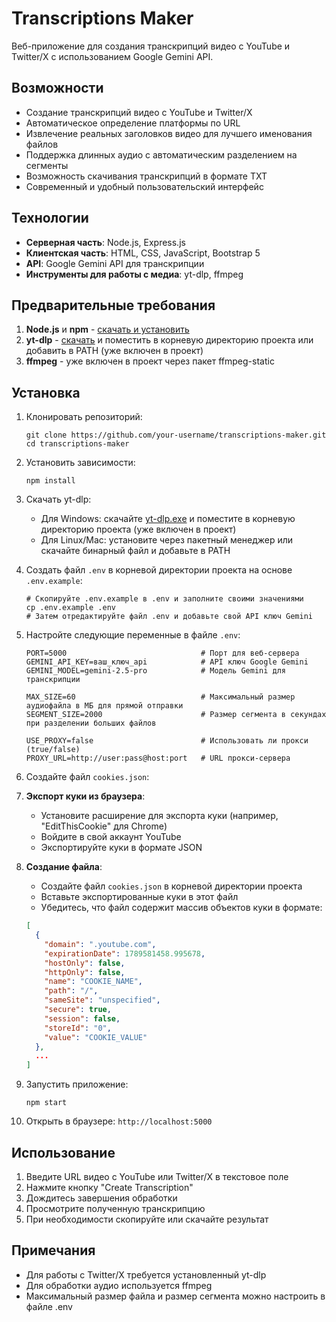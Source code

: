 # Transcriptions Maker

Веб-приложение для создания транскрипций видео с YouTube и Twitter/X с использованием Google Gemini API.

## Возможности

- Создание транскрипций видео с YouTube и Twitter/X
- Автоматическое определение платформы по URL
- Извлечение реальных заголовков видео для лучшего именования файлов
- Поддержка длинных аудио с автоматическим разделением на сегменты
- Возможность скачивания транскрипций в формате TXT
- Современный и удобный пользовательский интерфейс

## Технологии

- **Серверная часть**: Node.js, Express.js
- **Клиентская часть**: HTML, CSS, JavaScript, Bootstrap 5
- **API**: Google Gemini API для транскрипции
- **Инструменты для работы с медиа**: yt-dlp, ffmpeg

## Предварительные требования

1. **Node.js** и **npm** - [скачать и установить](https://nodejs.org/)
2. **yt-dlp** - [скачать](https://github.com/yt-dlp/yt-dlp/releases) и поместить в корневую директорию проекта или добавить в PATH (уже включен в проект)
3. **ffmpeg** - уже включен в проект через пакет ffmpeg-static

## Установка

1. Клонировать репозиторий:
   ```
   git clone https://github.com/your-username/transcriptions-maker.git
   cd transcriptions-maker
   ```

2. Установить зависимости:
   ```
   npm install
   ```

3. Скачать yt-dlp:
   - Для Windows: скачайте [yt-dlp.exe](https://github.com/yt-dlp/yt-dlp/releases) и поместите в корневую директорию проекта (уже включен в проект)
   - Для Linux/Mac: установите через пакетный менеджер или скачайте бинарный файл и добавьте в PATH

4. Создать файл `.env` в корневой директории проекта на основе `.env.example`:
   ```
   # Скопируйте .env.example в .env и заполните своими значениями
   cp .env.example .env
   # Затем отредактируйте файл .env и добавьте свой API ключ Gemini
   ```

5. Настройте следующие переменные в файле `.env`:
   ```
   PORT=5000                              # Порт для веб-сервера
   GEMINI_API_KEY=ваш_ключ_api            # API ключ Google Gemini
   GEMINI_MODEL=gemini-2.5-pro            # Модель Gemini для транскрипции

   MAX_SIZE=60                            # Максимальный размер аудиофайла в МБ для прямой отправки
   SEGMENT_SIZE=2000                      # Размер сегмента в секундах при разделении больших файлов

   USE_PROXY=false                        # Использовать ли прокси (true/false)
   PROXY_URL=http://user:pass@host:port   # URL прокси-сервера
   ```

6. Создайте файл `cookies.json`:

1. **Экспорт куки из браузера**:
   - Установите расширение для экспорта куки (например, "EditThisCookie" для Chrome)
   - Войдите в свой аккаунт YouTube
   - Экспортируйте куки в формате JSON

2. **Создание файла**:
   - Создайте файл `cookies.json` в корневой директории проекта
   - Вставьте экспортированные куки в этот файл
   - Убедитесь, что файл содержит массив объектов куки в формате:
   ```json
   [
     {
       "domain": ".youtube.com",
       "expirationDate": 1789581458.995678,
       "hostOnly": false,
       "httpOnly": false,
       "name": "COOKIE_NAME",
       "path": "/",
       "sameSite": "unspecified",
       "secure": true,
       "session": false,
       "storeId": "0",
       "value": "COOKIE_VALUE"
     },
     ...
   ]
   ```
6. Запустить приложение:
   ```
   npm start
   ```

7. Открыть в браузере: `http://localhost:5000`

## Использование

1. Введите URL видео с YouTube или Twitter/X в текстовое поле
2. Нажмите кнопку "Create Transcription"
3. Дождитесь завершения обработки
4. Просмотрите полученную транскрипцию
5. При необходимости скопируйте или скачайте результат

## Примечания

- Для работы с Twitter/X требуется установленный yt-dlp
- Для обработки аудио используется ffmpeg
- Максимальный размер файла и размер сегмента можно настроить в файле .env

